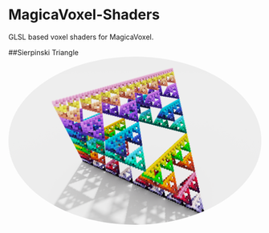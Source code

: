 # MagicaVoxel-Shaders
GLSL based voxel shaders for MagicaVoxel.

##Sierpinski Triangle
<img src="export/snap2023-08-31-21-00-08.png" width="512" style="border-radius:100%;margin-left:auto;"/>
